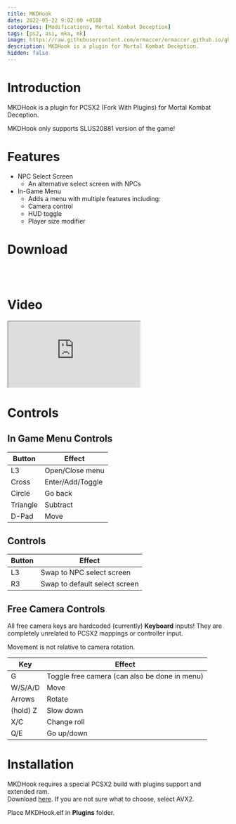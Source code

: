 ```yaml
---
title: MKDHook
date: 2022-05-22 9:02:00 +0100
categories: [Modifications, Mortal Kombat Deception]
tags: [ps2, asi, mka, mk]   
image: https://raw.githubusercontent.com/ermaccer/ermaccer.github.io/gh-pages/assets/mods/mkd/mkdhook/preview.jpg
description: MKDHook is a plugin for Mortal Kombat Deception.
hidden: false
---
```


# Introduction
MKDHook is a plugin for PCSX2 (Fork With Plugins) for Mortal Kombat Deception.

<div class="alert bg-dark">
    MKDHook only supports SLUS20881 version of the game!
</div>

# Features
- NPC Select Screen
    - An alternative select screen with NPCs
- In-Game Menu
    - Adds a menu with multiple features including:
    - Camera control
    - HUD toggle
    - Player size modifier

# Download

<a class="btn btn-block btn-dark bg-dark text-gray btn-lg" style="color: white;" href="https://github.com/ermaccer/MKDHook/releases/latest/download/mkdhook.zip" role="button">
<i class="fas fa-download"></i>
Download
</a>
<br>
<a class="btn btn-block btn-dark bg-dark text-gray btn-lg" style="color: white;" href="https://github.com/ermaccer/MKDHook/" role="button">
<i class="fab fa-github"></i>
Source
</a>

# Video

<div class="embed-responsive embed-responsive-16by9">
  <iframe class="embed-responsive-item" src="https://www.youtube.com/embed/Mbl70wsT94M" allowfullscreen></iframe>
</div>

# Controls

## In Game Menu Controls

| Button | Effect |
| --- | --- |
| L3 | Open/Close menu|
| Cross | Enter/Add/Toggle|
| Circle | Go back |
| Triangle | Subtract |
| D-Pad | Move |

## Controls

| Button | Effect |
| --- | --- |
| L3 | Swap to NPC select screen|
| R3 | Swap to default select screen|

## Free Camera Controls
All free camera keys are hardcoded (currently) **Keyboard** inputs! They are completely unrelated to PCSX2 mappings or controller input.

Movement is not relative to camera rotation.

| Key | Effect |
| --- | --- |
| G |  Toggle free camera (can also be done in menu)|
| W/S/A/D | Move |
| Arrows | Rotate |
| (hold) Z | Slow down |
| X/C | Change roll |
| Q/E | Go up/down |





# Installation 

<div class="alert bg-dark">
    MKDHook requires a special PCSX2 build with plugins support and extended ram. <br>
    Download <a href="https://github.com/ASI-Factory/PCSX2-Fork-With-Plugins/releases/">here</a>.
    If you are not sure what to choose, select AVX2.
</div>

Place MKDHook.elf in **Plugins** folder.





